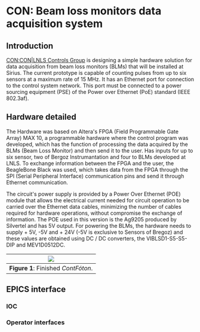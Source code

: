# CON: Beam loss monitors data acquisition system

## Introduction

[CON:CON|LNLS Controls Group](link) is designing a simple hardware solution for data acquisition from beam loss monitors (BLMs) that will be installed at Sirius. The current prototype is capable of counting pulses from up to six sensors at a maximum rate of 15 MHz. It has an Ethernet port for connection to the control system network. This port must be connected to a power sourcing equipment (PSE) of the Power over Ethernet (PoE) standard (IEEE 802.3af).

## Hardware detailed

The Hardware was based on Altera's FPGA (Field Programmable Gate Array) MAX 10, a programmable hardware where the control program was developed, which has the function of processing the data acquired by the BLMs (Beam Loss Monitor) and then send it to the user.
Has inputs for up to six sensor, two of Bergoz Instrumantation and four to BLMs developed at LNLS. 
To exchange information between the FPGA and the user, the BeagleBone Black was used, which takes data from the FPGA through the SPI (Serial Peripheral Interface) communication pins and send it  through Ethernet communication.

The circuit's power supply is provided by a Power Over Ethernet (POE) module that allows the electrical current needed for circuit operation to be carried over the Ethernet data cables, minimizing the number of cables required for hardware operations, without compromise the exchange of information. The POE used in this version is the Ag9205 produced by Silvertel and has 5V output. For powering the BLMs, the hardware needs to supply + 5V, -5V and + 24V (-5V is exclusive to Sensors of Bregoz) and these values are obtained using DC / DC converters, the VIBLSD1-S5-S5-DIP and MEV1D0512DC.


|![](/img/groups/con/beam_loss_monitor/ContFóton.jpg)|
|-|
|**Figure 1**: Finished *ContFóton*.|

## EPICS interface

### IOC

### Operator interfaces
